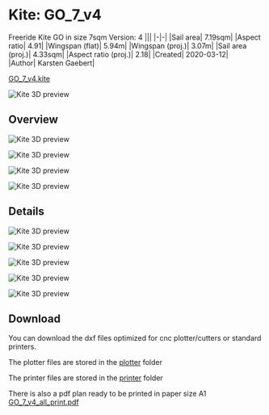 # Kite: GO_7_v4 #
Freeride Kite GO in size 7sqm
Version: 4
|||
|-|-|
|Sail area|                       7.19sqm|
|Aspect ratio|                   4.91|
|Wingspan (flat)|                 5.94m|
|Wingspan (proj.)|                3.07m| 
|Sail area (proj.)|               4.33sqm| 
|Aspect ratio (proj.)|            2.18|
|Created|                         2020-03-12|  
|Author|                          Karsten Gaebert|


[GO_7_v4.kite](https://github.com/wingworks/GO-7/blob/master/GO_7_v4.kite)

![Kite 3D preview](https://github.com/wingworks/GO-7/raw/master/GO_7_v4_3d.jpg)

## Overview

![Kite 3D preview](https://github.com/wingworks/GO-7/raw/master/GO_7_v4_front.png)

![Kite 3D preview](https://github.com/wingworks/GO-7/raw/master/GO_7_v4_right.png)

![Kite 3D preview](https://github.com/wingworks/GO-7/raw/master/GO_7_v4_bottom.png)

![Kite 3D preview](https://github.com/wingworks/GO-7/raw/master/GO_7_v4_perspective.png)

## Details

![Kite 3D preview](https://github.com/wingworks/GO-7/raw/master/GO_7_v4_all.jpg)

![Kite 3D preview](https://github.com/wingworks/GO-7/raw/master/GO_7_v4_center.jpg)

![Kite 3D preview](https://github.com/wingworks/GO-7/raw/master/GO_7_v4_sail.jpg)

![Kite 3D preview](https://github.com/wingworks/GO-7/raw/master/GO_7_v4_strut.jpg)

![Kite 3D preview](https://github.com/wingworks/GO-7/raw/master/GO_7_v4_tip.jpg)

## Download

You can download the dxf files optimized for cnc plotter/cutters or standard printers.

The plotter files are stored in the [plotter](https://github.com/wingworks/GO-7/tree/master/plotter) folder

The printer files are stored in the [printer](https://github.com/wingworks/GO-7/tree/master/print) folder

There is also a pdf plan ready to be printed in paper size A1 [GO_7_v4_all_print.pdf](https://github.com/wingworks/GO-7/blob/master/print/GO_7_v4_all_print.pdf)



